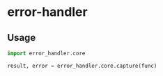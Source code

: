 # error-handler

## Usage

```python
import error_handler.core

result, error = error_handler.core.capture(func)
```
